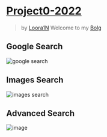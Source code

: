 # [Project0-2022](https://web-dut-2022fall.github.io/project-0-Loora1N/project-0-Loora1N/)
> by [Loora1N](https://github.com/Loora1N)
> Welcome to my [Bolg](https://loora1n.github.io/)
## Google Search
![google search](https://user-images.githubusercontent.com/102774816/202665049-21e7a230-0d60-4a2b-a17f-dfae64d9c123.png)
## Images Search
![images search](https://user-images.githubusercontent.com/102774816/202665100-9a1d5d8d-afff-4e3c-b60a-a3a6687942e9.png)
## Advanced Search
![image](https://user-images.githubusercontent.com/102774816/202699264-e9828b6a-834d-4eb0-b96f-70643d36a40c.png)


